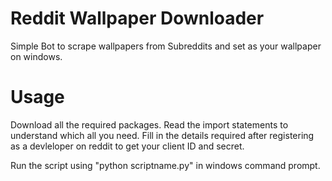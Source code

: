# Reddit Wallpaper Downloader

Simple Bot to scrape wallpapers from Subreddits and set as your wallpaper on windows.

# Usage 

Download all the required packages. Read the import statements to understand which all you need.
Fill in the details required after registering as a devleloper on reddit to get your client ID and secret.

Run the script using "python scriptname.py" in windows command prompt. 
